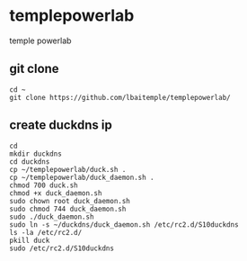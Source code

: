 # templepowerlab
temple powerlab

## git clone
```
cd ~
git clone https://github.com/lbaitemple/templepowerlab/
```


## create duckdns ip
```
cd 
mkdir duckdns
cd duckdns
cp ~/templepowerlab/duck.sh .
cp ~/templepowerlab/duck_daemon.sh .
chmod 700 duck.sh
chmod +x duck_daemon.sh
sudo chown root duck_daemon.sh
sudo chmod 744 duck_daemon.sh
sudo ./duck_daemon.sh
sudo ln -s ~/duckdns/duck_daemon.sh /etc/rc2.d/S10duckdns
ls -la /etc/rc2.d/
pkill duck
sudo /etc/rc2.d/S10duckdns
```
